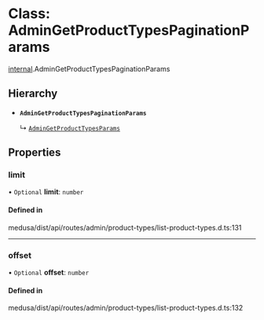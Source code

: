 # Class: AdminGetProductTypesPaginationParams

[internal](../modules/internal-17.md).AdminGetProductTypesPaginationParams

## Hierarchy

- **`AdminGetProductTypesPaginationParams`**

  ↳ [`AdminGetProductTypesParams`](internal-17.AdminGetProductTypesParams.md)

## Properties

### limit

• `Optional` **limit**: `number`

#### Defined in

medusa/dist/api/routes/admin/product-types/list-product-types.d.ts:131

___

### offset

• `Optional` **offset**: `number`

#### Defined in

medusa/dist/api/routes/admin/product-types/list-product-types.d.ts:132

